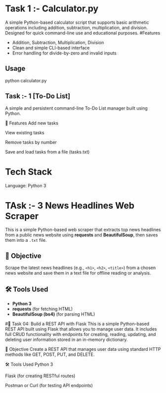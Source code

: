 # Task 1 :- Calculator.py

A simple Python-based calculator script that supports basic arithmetic operations including addition, subtraction, multiplication, and division. Designed for quick command-line use and educational purposes.
#Features

- Addition, Subtraction, Multiplication, Division
- Clean and simple CLI-based interface
- Error handling for divide-by-zero and invalid inputs

##  Usage

python calculator.py

## Task :- 1 [To-Do List] 
A simple and persistent command-line To-Do List manager built using Python.

📌 Features
Add new tasks

View existing tasks

Remove tasks by number

Save and load tasks from a file (tasks.txt)
# Tech Stack
Language: Python 3

# TAsk :- 3 News Headlines Web Scraper

This is a simple Python-based web scraper that extracts top news headlines from a public news website using **requests** and **BeautifulSoup**, then saves them into a `.txt` file.



## 📌 Objective

Scrape the latest news headlines (e.g., `<h1>`, `<h2>`, `<title>`) from a chosen news website and save them in a text file for offline reading or analysis.



## 🛠️ Tools Used

- **Python 3**
- **requests** (for fetching HTML)
- **BeautifulSoup (bs4)** (for parsing HTML)

#📝 Task 04: Build a REST API with Flask
This is a simple Python-based REST API built using Flask that allows you to manage user data. It includes full CRUD functionality with endpoints for creating, reading, updating, and deleting user information stored in an in-memory dictionary.

📌 Objective
Create a REST API that manages user data using standard HTTP methods like GET, POST, PUT, and DELETE.

🛠️ Tools Used
Python 3

Flask (for creating RESTful routes)

Postman or Curl (for testing API endpoints)






